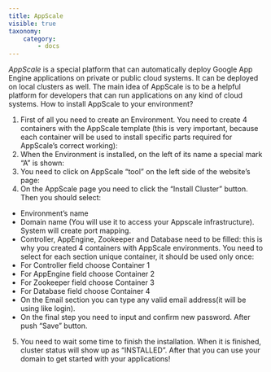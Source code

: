 ```yaml
---
title: AppScale
visible: true
taxonomy:
    category:
        - docs
---
```


*AppScale* is a special platform that can automatically deploy Google App Engine applications on private or public cloud systems. It can be deployed on local clusters as well. The main idea of AppScale is to be a helpful platform for developers that can run applications on any kind of cloud systems.
How to install AppScale to your environment?

1. First of all you need to create an Environment. You need to create 4 containers with the AppScale template (this is very important, because each container will be used to install specific parts required for AppScale’s correct working):
2. When the Environment is installed, on the left of its name a special mark “A” is shown:
3. You need to click on AppScale “tool” on the left side of the website’s page:
4. On the AppScale page you need to click the “Install Cluster” button. Then you should select:
  * Environment’s name
  * Domain name (You will use it to access your Appscale infrastructure). System will create port mapping.
  * Controller, AppEngine, Zookeeper and Database need to be filled: this is why you created 4 containers with AppScale environments. You need to select for each section unique container, it should be used only once:
   * For Controller field choose Container 1
   * For AppEngine field choose Container 2
   * For Zookeeper field choose Container 3
   * For Database field choose Container 4
  * On the Email section you can type any valid email address(it will be using like login).
  * On the final step you need to input and confirm new password. After push “Save” button.
5. You need to wait some time to finish the installation. When it is finished, cluster status will show up as “INSTALLED”. After that you can use your domain to get started with your applications!